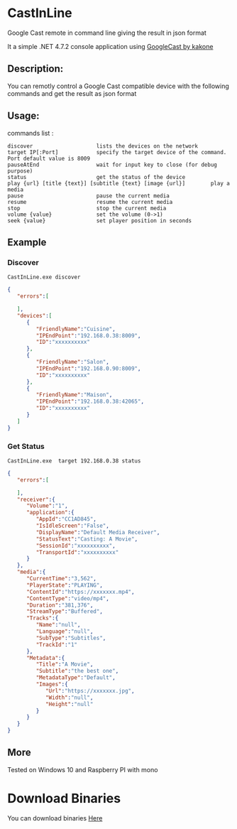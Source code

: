 # CastInLine 
Google Cast remote in command line giving the result in json format

It a simple .NET 4.7.2 console application using [GoogleCast by kakone](https://github.com/kakone/GoogleCast "GoogleCast by kakone") 

## Description:
You can remotly control a Google Cast compatible device with the following commands and get the result as json format

## Usage:
commands list :

    discover					lists the devices on the network
    target IP[:Port]			specify the target device of the command. Port default value is 8009
    pauseAtEnd				    wait for input key to close (for debug purpose)
    status					    get the status of the device
    play {url} [title {text}] [subtitle {text} [image {url}]        play a media
    pause					    pause the current media
    resume					    resume the current media
    stop						stop the current media
    volume {value}			    set the volume (0->1)
    seek {value}				set player position in seconds
  
## Example

### Discover
`CastInLine.exe discover`

```json
{ 
   "errors":[ 

   ],
   "devices":[ 
      { 
         "FriendlyName":"Cuisine",
         "IPEndPoint":"192.168.0.38:8009",
         "ID":"xxxxxxxxxx"
      },
      { 
         "FriendlyName":"Salon",
         "IPEndPoint":"192.168.0.90:8009",
         "ID":"xxxxxxxxxx"
      },
      { 
         "FriendlyName":"Maison",
         "IPEndPoint":"192.168.0.38:42065",
         "ID":"xxxxxxxxxx"
      }
   ]
}
```
### Get Status
`CastInLine.exe  target 192.168.0.38 status`
```json
{ 
   "errors":[ 

   ],
   "receiver":{ 
      "Volume":"1",
      "application":{ 
         "AppId":"CC1AD845",
         "IsIdleScreen":"False",
         "DisplayName":"Default Media Receiver",
         "StatusText":"Casting: A Movie",
         "SessionId":"xxxxxxxxxx",
         "TransportId":"xxxxxxxxxx"
      }
   },
   "media":{ 
      "CurrentTime":"3,562",
      "PlayerState":"PLAYING",
      "ContentId":"https://xxxxxxx.mp4",
      "ContentType":"video/mp4",
      "Duration":"381,376",
      "StreamType":"Buffered",
      "Tracks":{ 
         "Name":"null",
         "Language":"null",
         "SubType":"Subtitles",
         "TrackId":"1"
      },
      "Metadata":{ 
         "Title":"A Movie",
         "Subtitle":"the best one",
         "MetadataType":"Default",
         "Images":{ 
            "Url":"https://xxxxxxx.jpg",
            "Width":"null",
            "Height":"null"
         }
      }
   }
}
```
## More
Tested on Windows 10 and Raspberry PI with mono

# Download Binaries

You can download binaries [Here](https://github.com/milouz-corp/CastInLine/releases/download/1/Release.zip)

